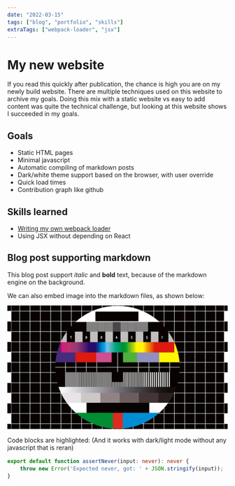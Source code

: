 ```yaml
---
date: "2022-03-15"
tags: ["blog", "portfolio", "skills"]
extraTags: ["webpack-loader", "jsx"]
---
```


# My new website

If you read this quickly after publication, the chance is high you are on my
newly build website. There are multiple techniques used on this website to
archive my goals. Doing this mix with a static website vs easy to add content
was quite the technical challenge, but looking at this website shows I succeeded
in my goals.

## Goals

* Static HTML pages
* Minimal javascript
* Automatic compiling of markdown posts
* Dark/white theme support based on the browser, with user override
* Quick load times
* Contribution graph like github

## Skills learned

* [Writing my own webpack loader](https://www.npmjs.com/package/json-tagged-file-loader)
* Using JSX without depending on React

## Blog post supporting markdown

This blog post support *italic* and **bold** text, because of the markdown
engine on the background.

We can also embed image into the markdown files, as shown below:

![An photo of a standard television test screen](test.jpg "An HD television test screen")

Code blocks are highlighted: (And it works with dark/light mode without any
javascript that is reran)

```typescript
export default function assertNever(input: never): never {
    throw new Error('Expected never, got: ' + JSON.stringify(input));
}

```
